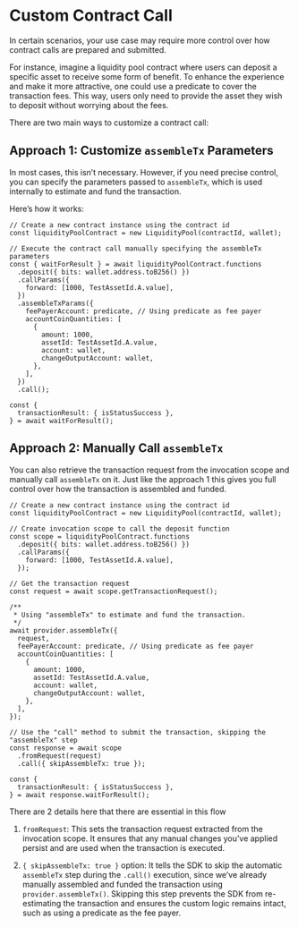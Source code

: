 # Custom Contract Call

In certain scenarios, your use case may require more control over how contract calls are prepared and submitted.

For instance, imagine a liquidity pool contract where users can deposit a specific asset to receive some form of benefit. To enhance the experience and make it more attractive, one could use a predicate to cover the transaction fees. This way, users only need to provide the asset they wish to deposit without worrying about the fees.

There are two main ways to customize a contract call:

## Approach 1: Customize `assembleTx` Parameters

In most cases, this isn’t necessary. However, if you need precise control, you can specify the parameters passed to `assembleTx`, which is used internally to estimate and fund the transaction.

Here’s how it works:

```
// Create a new contract instance using the contract id
const liquidityPoolContract = new LiquidityPool(contractId, wallet);

// Execute the contract call manually specifying the assembleTx parameters
const { waitForResult } = await liquidityPoolContract.functions
  .deposit({ bits: wallet.address.toB256() })
  .callParams({
    forward: [1000, TestAssetId.A.value],
  })
  .assembleTxParams({
    feePayerAccount: predicate, // Using predicate as fee payer
    accountCoinQuantities: [
      {
        amount: 1000,
        assetId: TestAssetId.A.value,
        account: wallet,
        changeOutputAccount: wallet,
      },
    ],
  })
  .call();

const {
  transactionResult: { isStatusSuccess },
} = await waitForResult();
```

## Approach 2: Manually Call `assembleTx`

You can also retrieve the transaction request from the invocation scope and manually call `assembleTx` on it. Just like the approach 1 this gives you full control over how the transaction is assembled and funded.

```
// Create a new contract instance using the contract id
const liquidityPoolContract = new LiquidityPool(contractId, wallet);

// Create invocation scope to call the deposit function
const scope = liquidityPoolContract.functions
  .deposit({ bits: wallet.address.toB256() })
  .callParams({
    forward: [1000, TestAssetId.A.value],
  });

// Get the transaction request
const request = await scope.getTransactionRequest();

/**
 * Using "assembleTx" to estimate and fund the transaction.
 */
await provider.assembleTx({
  request,
  feePayerAccount: predicate, // Using predicate as fee payer
  accountCoinQuantities: [
    {
      amount: 1000,
      assetId: TestAssetId.A.value,
      account: wallet,
      changeOutputAccount: wallet,
    },
  ],
});

// Use the "call" method to submit the transaction, skipping the "assembleTx" step
const response = await scope
  .fromRequest(request)
  .call({ skipAssembleTx: true });

const {
  transactionResult: { isStatusSuccess },
} = await response.waitForResult();
```

There are 2 details here that there are essential in this flow

1. `fromRequest`:
   This sets the transaction request extracted from the invocation scope. It ensures that any manual changes you’ve applied persist and are used when the transaction is executed.

1. `{ skipAssembleTx: true }` option:
   It tells the SDK to skip the automatic `assembleTx` step during the `.call()` execution, since we’ve already manually assembled and funded the transaction using `provider.assembleTx()`. Skipping this step prevents the SDK from re-estimating the transaction and ensures the custom logic remains intact, such as using a predicate as the fee payer.
